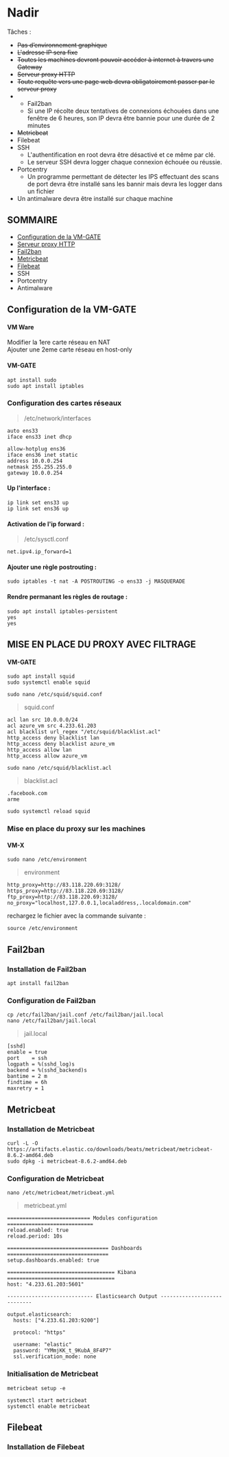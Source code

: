 # Nadir
Tâches :
* <del>Pas d’environnement graphique</del>
* <del>L'adresse IP sera fixe</del>
* <del>Toutes les machines devront pouvoir accéder à internet à travers une Gateway</del>
* <del>Serveur proxy HTTP</del>
* <del>Toute requête vers une page web devra obligatoirement passer par le serveur proxy</del>
* * Fail2ban
  * Si une IP récolte deux tentatives de connexions échouées dans une fenêtre de 6
  heures, son IP devra être bannie pour une durée de 2 minutes
* <del>Metricbeat</del>
* Filebeat
* SSH
  * L'authentification en root devra être désactivé et ce même par clé.
  * Le serveur SSH devra logger chaque connexion échouée ou réussie.
* Portcentry
  * Un programme permettant de détecter les IPS effectuant des scans de port devra être installé sans les bannir mais devra les logger dans un fichier
* Un antimalware devra être installé sur chaque machine
## SOMMAIRE
* [Configuration de la VM-GATE](#configuration-de-la-vm-gate)
* [Serveur proxy HTTP](#mise-en-place-du-proxy-avec-filtrage)
* [Fail2ban](#fail2ban)
* [Metricbeat](#metricbeat)
* [Filebeat](#filebeat)
* SSH
* Portcentry
* Antimalware

## Configuration de la VM-GATE
#### VM Ware
Modifier la 1ere carte réseau en NAT  
Ajouter une 2eme carte réseau en host-only
#### VM-GATE
```
apt install sudo
sudo apt install iptables
```
### Configuration des cartes réseaux
> /etc/network/interfaces
```
auto ens33
iface ens33 inet dhcp

allow-hotplug ens36
iface ens36 inet static
address 10.0.0.254
netmask 255.255.255.0
gateway 10.0.0.254
```
#### Up l'interface :
```
ip link set ens33 up
ip link set ens36 up
```
#### Activation de l'ip forward :
> /etc/sysctl.conf
```
net.ipv4.ip_forward=1
```
#### Ajouter une règle postrouting :
```
sudo iptables -t nat -A POSTROUTING -o ens33 -j MASQUERADE
```
#### Rendre permanant les règles de routage :
```
sudo apt install iptables-persistent
yes
yes
```
## MISE EN PLACE DU PROXY AVEC FILTRAGE
#### VM-GATE
``` 
sudo apt install squid  
sudo systemctl enable squid
```
```
sudo nano /etc/squid/squid.conf
```
> squid.conf
```
acl lan src 10.0.0.0/24
acl azure_vm src 4.233.61.203
acl blacklist url_regex "/etc/squid/blacklist.acl"
http_access deny blacklist lan 
http_access deny blacklist azure_vm
http_access allow lan
http_access allow azure_vm
```
```
sudo nano /etc/squid/blacklist.acl
```
> blacklist.acl
```
.facebook.com
arme
```
```
sudo systemctl reload squid
```
### Mise en place du proxy sur les machines
#### VM-X
```
sudo nano /etc/environment
```
> environment
```
http_proxy=http://83.118.220.69:3128/
https_proxy=http://83.118.220.69:3128/
ftp_proxy=http://83.118.220.69:3128/
no_proxy="localhost,127.0.0.1,localaddress,.localdomain.com"
```
rechargez le fichier avec la commande suivante :
```
source /etc/environment
```
## Fail2ban
### Installation de Fail2ban
```
apt install fail2ban
```
### Configuration de Fail2ban
```
cp /etc/fail2ban/jail.conf /etc/fail2ban/jail.local
nano /etc/fail2ban/jail.local
```
> jail.local
```
[sshd]
enable = true
port    = ssh
logpath = %(sshd_log)s
backend = %(sshd_backend)s
bantime = 2 m
findtime = 6h
maxretry = 1
```
## Metricbeat
### Installation de Metricbeat
```
curl -L -O https://artifacts.elastic.co/downloads/beats/metricbeat/metricbeat-8.6.2-amd64.deb
sudo dpkg -i metricbeat-8.6.2-amd64.deb
```
### Configuration de Metricbeat 
```
nano /etc/metricbeat/metricbeat.yml
```
> metricbeat.yml
```
=========================== Modules configuration ============================
reload.enabled: true
reload.period: 10s

================================= Dashboards =================================
setup.dashboards.enabled: true

=================================== Kibana ===================================
host: "4.233.61.203:5601"

---------------------------- Elasticsearch Output ----------------------------

output.elasticsearch:
  hosts: ["4.233.61.203:9200"]
  
  protocol: "https"

  username: "elastic"
  password: "YMmjKK_t_9KubA_8F4P7"
  ssl.verification_mode: none
```
### Initialisation de Metricbeat
```
metricbeat setup -e
```
```
systemctl start metricbeat
systemctl enable metricbeat
```
## Filebeat
### Installation de Filebeat
```

```
